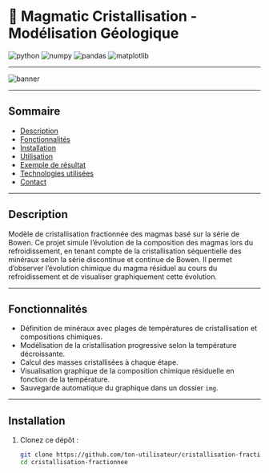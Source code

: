 # 🌋 Magmatic Cristallisation - Modélisation Géologique

![python](https://img.shields.io/badge/python-3.11-blue.svg)
![numpy](https://img.shields.io/badge/numpy-2.3.0-blue.svg)
![pandas](https://img.shields.io/badge/pandas-2.3.0-blue.svg)
![matplotlib](https://img.shields.io/badge/matplotlib-3.10.3-blue.svg)

---

![banner](https://images.unsplash.com/photo-1506744038136-46273834b3fb?auto=format&fit=crop&w=1200&q=80)

---

## Sommaire
- [Description](#description)
- [Fonctionnalités](#fonctionnalités)
- [Installation](#installation)
- [Utilisation](#utilisation)
- [Exemple de résultat](#exemple-de-résultat)
- [Technologies utilisées](#technologies-utilisées)
- [Contact](#contact)

---

## Description

Modèle de cristallisation fractionnée des magmas basé sur la série de Bowen. Ce projet simule l’évolution de la composition des magmas lors du refroidissement, en tenant compte de la cristallisation séquentielle des minéraux selon la série discontinue et continue de Bowen.
Il permet d’observer l’évolution chimique du magma résiduel au cours du refroidissement et de visualiser graphiquement cette évolution.

---

## Fonctionnalités

- Définition de minéraux avec plages de températures de cristallisation et compositions chimiques.
- Modélisation de la cristallisation progressive selon la température décroissante.
- Calcul des masses cristallisées à chaque étape.
- Visualisation graphique de la composition chimique résiduelle en fonction de la température.
- Sauvegarde automatique du graphique dans un dossier `img`.

---

## Installation

1. Clonez ce dépôt :
   ```bash
   git clone https://github.com/ton-utilisateur/cristallisation-fractionnee.git
   cd cristallisation-fractionnee
